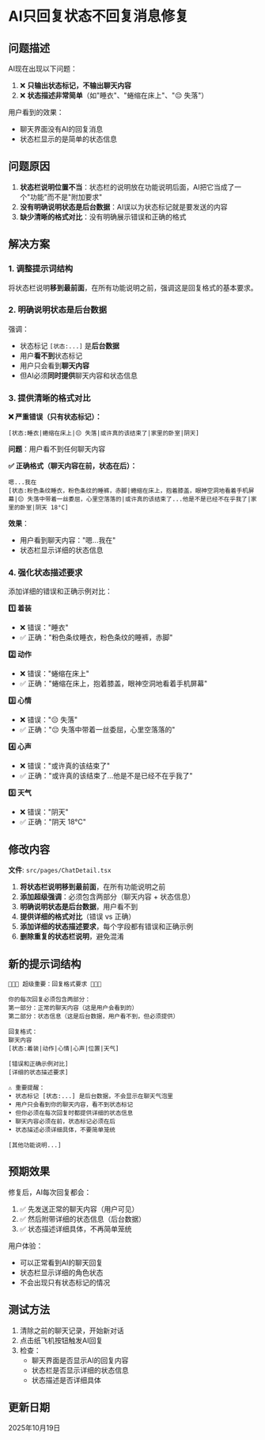 # AI只回复状态不回复消息修复

## 问题描述

AI现在出现以下问题：
1. ❌ **只输出状态标记，不输出聊天内容**
2. ❌ **状态描述非常简单**（如"睡衣"、"蜷缩在床上"、"😔 失落"）

用户看到的效果：
- 聊天界面没有AI的回复消息
- 状态栏显示的是简单的状态信息

## 问题原因

1. **状态栏说明位置不当**：状态栏的说明放在功能说明后面，AI把它当成了一个"功能"而不是"附加要求"
2. **没有明确说明状态是后台数据**：AI误以为状态标记就是要发送的内容
3. **缺少清晰的格式对比**：没有明确展示错误和正确的格式

## 解决方案

### 1. 调整提示词结构

将状态栏说明**移到最前面**，在所有功能说明之前，强调这是回复格式的基本要求。

### 2. 明确说明状态是后台数据

强调：
- 状态标记 `[状态:...]` 是**后台数据**
- 用户**看不到**状态标记
- 用户只会看到**聊天内容**
- 但AI必须**同时提供**聊天内容和状态信息

### 3. 提供清晰的格式对比

**❌ 严重错误（只有状态标记）：**
```
[状态:睡衣|蜷缩在床上|😔 失落|或许真的该结束了|家里的卧室|阴天]
```
**问题**：用户看不到任何聊天内容

**✅ 正确格式（聊天内容在前，状态在后）：**
```
嗯...我在
[状态:粉色条纹睡衣，粉色条纹的睡裤，赤脚|蜷缩在床上，抱着膝盖，眼神空洞地看着手机屏幕|😔 失落中带着一丝委屈，心里空落落的|或许真的该结束了...他是不是已经不在乎我了|家里的卧室|阴天 18°C]
```
**效果**：
- 用户看到聊天内容："嗯...我在"
- 状态栏显示详细的状态信息

### 4. 强化状态描述要求

添加详细的错误和正确示例对比：

**1️⃣ 着装**
- ❌ 错误："睡衣"
- ✅ 正确："粉色条纹睡衣，粉色条纹的睡裤，赤脚"

**2️⃣ 动作**
- ❌ 错误："蜷缩在床上"
- ✅ 正确："蜷缩在床上，抱着膝盖，眼神空洞地看着手机屏幕"

**3️⃣ 心情**
- ❌ 错误："😔 失落"
- ✅ 正确："😔 失落中带着一丝委屈，心里空落落的"

**4️⃣ 心声**
- ❌ 错误："或许真的该结束了"
- ✅ 正确："或许真的该结束了...他是不是已经不在乎我了"

**5️⃣ 天气**
- ❌ 错误："阴天"
- ✅ 正确："阴天 18°C"

## 修改内容

**文件**: `src/pages/ChatDetail.tsx`

1. **将状态栏说明移到最前面**，在所有功能说明之前
2. **添加超级强调**：必须包含两部分（聊天内容 + 状态信息）
3. **明确说明状态是后台数据**，用户看不到
4. **提供详细的格式对比**（错误 vs 正确）
5. **添加详细的状态描述要求**，每个字段都有错误和正确示例
6. **删除重复的状态栏说明**，避免混淆

## 新的提示词结构

```
🚨🚨🚨 超级重要：回复格式要求 🚨🚨🚨

你的每次回复必须包含两部分：
第一部分：正常的聊天内容（这是用户会看到的）
第二部分：状态信息（这是后台数据，用户看不到，但必须提供）

回复格式：
聊天内容
[状态:着装|动作|心情|心声|位置|天气]

[错误和正确示例对比]
[详细的状态描述要求]

⚠️ 重要提醒：
• 状态标记 [状态:...] 是后台数据，不会显示在聊天气泡里
• 用户只会看到你的聊天内容，看不到状态标记
• 但你必须在每次回复时都提供详细的状态信息
• 聊天内容必须在前，状态标记必须在后
• 状态描述必须详细具体，不要简单笼统

[其他功能说明...]
```

## 预期效果

修复后，AI每次回复都会：
1. ✅ 先发送正常的聊天内容（用户可见）
2. ✅ 然后附带详细的状态信息（后台数据）
3. ✅ 状态描述详细具体，不再简单笼统

用户体验：
- 可以正常看到AI的聊天回复
- 状态栏显示详细的角色状态
- 不会出现只有状态标记的情况

## 测试方法

1. 清除之前的聊天记录，开始新对话
2. 点击纸飞机按钮触发AI回复
3. 检查：
   - 聊天界面是否显示AI的回复内容
   - 状态栏是否显示详细的状态信息
   - 状态描述是否详细具体

## 更新日期
2025年10月19日
